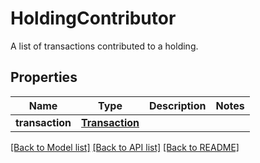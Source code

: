 # HoldingContributor

A list of transactions contributed to a holding.

## Properties
Name | Type | Description | Notes
------------ | ------------- | ------------- | -------------
**transaction** | [**Transaction**](Transaction.md) |  | 

[[Back to Model list]](../README.md#documentation-for-models) [[Back to API list]](../README.md#documentation-for-api-endpoints) [[Back to README]](../README.md)



